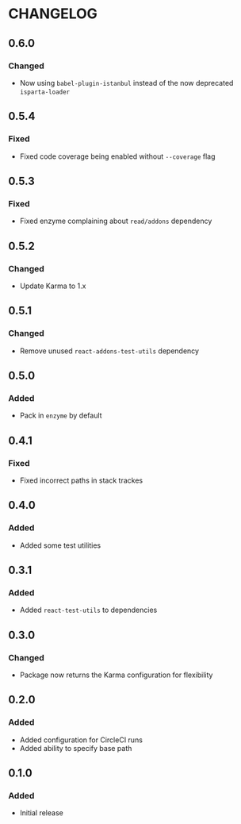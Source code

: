 # CHANGELOG

## 0.6.0
### Changed
- Now using `babel-plugin-istanbul` instead of the now deprecated `isparta-loader`

## 0.5.4
### Fixed
- Fixed code coverage being enabled without `--coverage` flag

## 0.5.3
### Fixed
- Fixed enzyme complaining about `read/addons` dependency

## 0.5.2
### Changed
- Update Karma to 1.x

## 0.5.1
### Changed
- Remove unused `react-addons-test-utils` dependency

## 0.5.0
### Added
- Pack in `enzyme` by default

## 0.4.1
### Fixed
- Fixed incorrect paths in stack trackes

## 0.4.0
### Added
- Added some test utilities

## 0.3.1
### Added
- Added `react-test-utils` to dependencies

## 0.3.0
### Changed
- Package now returns the Karma configuration for flexibility

## 0.2.0
### Added
- Added configuration for CircleCI runs
- Added ability to specify base path

## 0.1.0
### Added
- Initial release
